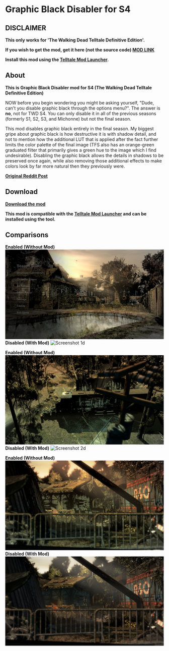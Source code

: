# Graphic Black Disabler for S4

## DISCLAIMER

**This only works for 'The Walking Dead Telltale Definitive Edition'.**

**If you wish to get the mod, get it here (not the source code) [MOD LINK](https://github.com/changemymindpls/TTDS-GraphicBlackDisabler/releases)**

**Install this mod using the [Telltale Mod Launcher](https://github.com/Telltale-Modding-Group/TelltaleModLauncher).**

## About

**This is Graphic Black Disabler mod for S4 (The Walking Dead Telltale Definitive Edition)**

NOW before you begin wondering you might be asking yourself, "Dude, can't you disable graphic black through the options menu?". The answer is **no**, not for TWD S4. You can only disable it in all of the previous seasons (formerly S1, S2, S3, and Michonne) but not the final season.

This mod disables graphic black entirely in the final season. My biggest gripe about graphic black is how destructive it is with shadow detail, and not to mention how the additional LUT that is applied after the fact further limits the color palette of the final image (TFS also has an orange-green graduated filter that primarily gives a green hue to the image which I find undesirable). Disabling the graphic black allows the details in shadows to be preserved once again, while also removing those additional effects to make colors look by far more natural then they previously were.

**[Original Reddit Post](https://www.reddit.com/r/TheWalkingDeadGame/comments/hk795l/mod_twd_season_4_graphic_black_disabler/)**

## Download

**[Download the mod](https://github.com/changemymindpls/TTDS-GraphicBlackDisabler/releases)**

**This mod is compatible with the [Telltale Mod Launcher](https://github.com/Telltale-Modding-Group/TelltaleModLauncher) and can be installed using the tool.**

## Comparisons

**Enabled (Without Mod)**
![Screenshot 1e](screenshots/enabled1.png)
**Disabled (With Mod)**
![Screenshot 1d](screenshots/disabled1.png)

**Enabled (Without Mod)**
![Screenshot 2e](screenshots/enabled2.png)
**Disabled (With Mod)**
![Screenshot 2d](screenshots/disabled2.png)

**Enabled (Without Mod)**
![Screenshot 3e](screenshots/enabled3.png)
**Disabled (With Mod)**
![Screenshot 3d](screenshots/disabled3.png)
